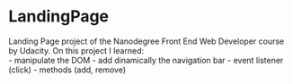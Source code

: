 # LandingPage
Landing Page project of the Nanodegree Front End Web Developer course by Udacity.
On this project I learned:</br>
    - manipulate the DOM
    - add dinamically the navigation bar
    - event listener (click)
    - methods (add, remove)
